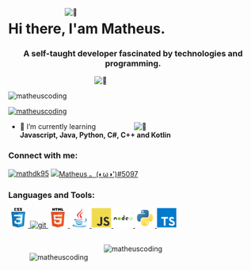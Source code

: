 [<img align="right" width="390" alt="🦑" src="https://gist.github.com/MatheusCoding/f2610f9b47f5e06e28e38072311717e5/raw/f2cb1830647513151273eef735dba81a8f0ce4aa/achievements.svg">](#)

<h1 align="left">Hi there, I'am Matheus.</h1>
<h3 align="center">A self-taught developer fascinated by technologies and programming.</h3>

[<img align="right" width="330" alt="🦑" src="https://gist.githubusercontent.com/MatheusCoding/f2610f9b47f5e06e28e38072311717e5/raw/b536cea9cc6d1da894712d00c97fcdb0ab9790f2/media.svg"/>](#)
<br>
<p align="left"> <img width="200" src="https://komarev.com/ghpvc/?username=matheuscoding&label=Visualiza%C3%A7%C3%B5es%20do%20perfil&color=0e75b6&style=flat" alt="matheuscoding" /> </p>

<p align="left"> <a href="https://github.com/ryo-ma/github-profile-trophy"><img width="500" src="https://github-profile-trophy.vercel.app/?username=matheuscoding" alt="matheuscoding" /></a> </p>
<img align="right" width="250" alt="🦑" src="https://media2.giphy.com/media/v1.Y2lkPTc5MGI3NjExNDIzYWJkODg3OWRhYjM5YmVkZjliY2UzOTM3Y2M2Y2Y2NTY2ZWQ0ZCZlcD12MV9pbnRlcm5hbF9naWZzX2dpZklkJmN0PXM/7L3tUhBpYSkU7fA9WI/giphy.gif">

- 🌱 I’m currently learning **Javascript, Java, Python, C#, C++ and Kotlin**


<h3 align="left">Connect with me:</h3>
<p align="left">
<a href="https://linkedin.com/in/mathdk95" target="blank"><img align="center" src="https://raw.githubusercontent.com/rahuldkjain/github-profile-readme-generator/master/src/images/icons/Social/linked-in-alt.svg" alt="mathdk95" height="30" width="40" /></a>
<a href="https://discord.com/users/313400012199690253" target="blank"><img align="center" src="https://github.com/Mattlau04/Discord-SVG-badges/blob/master/SVG/early_supporter.svg" alt="Matheus 。(◐ω◑')#5097" height="30" width="40" /></a>
</p>

<h3 align="left">Languages and Tools:</h3>
<p align="left"> <a href="https://www.w3schools.com/css/" target="_blank" rel="noreferrer"> <img src="https://raw.githubusercontent.com/devicons/devicon/master/icons/css3/css3-original-wordmark.svg" alt="css3" width="40" height="40"/> </a> <a href="https://git-scm.com/" target="_blank" rel="noreferrer"> <img src="https://www.vectorlogo.zone/logos/git-scm/git-scm-icon.svg" alt="git" width="40" height="40"/> </a> <a href="https://www.w3.org/html/" target="_blank" rel="noreferrer"> <img src="https://raw.githubusercontent.com/devicons/devicon/master/icons/html5/html5-original-wordmark.svg" alt="html5" width="40" height="40"/> </a> <a href="https://www.java.com" target="_blank" rel="noreferrer"> <img src="https://raw.githubusercontent.com/devicons/devicon/master/icons/java/java-original.svg" alt="java" width="40" height="40"/> </a> <a href="https://developer.mozilla.org/en-US/docs/Web/JavaScript" target="_blank" rel="noreferrer"> <img src="https://raw.githubusercontent.com/devicons/devicon/master/icons/javascript/javascript-original.svg" alt="javascript" width="40" height="40"/> </a> <a href="https://nodejs.org" target="_blank" rel="noreferrer"> <img src="https://raw.githubusercontent.com/devicons/devicon/master/icons/nodejs/nodejs-original-wordmark.svg" alt="nodejs" width="40" height="40"/> </a> <a href="https://www.python.org" target="_blank" rel="noreferrer"> <img src="https://raw.githubusercontent.com/devicons/devicon/master/icons/python/python-original.svg" alt="python" width="40" height="40"/> </a> <a href="https://www.typescriptlang.org/" target="_blank" rel="noreferrer"> <img src="https://raw.githubusercontent.com/devicons/devicon/master/icons/typescript/typescript-original.svg" alt="typescript" width="40" height="40"/> </a> </p>
<br>
<div style="display: flex; justify-content: center; align-items: center; flex-wrap: wrap;">
  <img src="https://github-readme-stats.vercel.app/api?username=matheuscoding&show_icons=true&theme=synthwave&locale=en" alt="matheuscoding"/>
  <img width="418" src="https://github-readme-stats.vercel.app/api/top-langs?username=matheuscoding&show_icons=true&theme=synthwave&locale=en&layout=compact" alt="matheuscoding"/>
</div>
